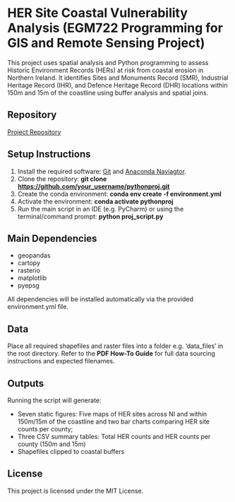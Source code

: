 # HER Site Coastal Vulnerability Analysis (EGM722 Programming for GIS and Remote Sensing Project)
This project uses spatial analysis and Python programming to assess Historic Environment Records (HERs) at risk from coastal erosion in Northern Ireland. It identifies Sites and Monuments Record (SMR), Industrial Heritage Record (IHR), and Defence Heritage Record (DHR) locations within 150m and 15m of the coastline using buffer analysis and spatial joins.
## Repository
[Project Repository](https://github.com/acarlin97/pythonproj)
## Setup Instructions
1. Install the required software: [Git](https://git-scm.com/) and [Anaconda Naviagtor](https://www.anaconda.com/download).
2. Clone the repository: **git clone https://github.com/your_username/pythonproj.git**
3. Create the conda environment: **conda env create -f environment.yml**
4. Activate the environment: **conda activate pythonproj**
5. Run the main script in an IDE (e.g. PyCharm) or using the terminal/command prompt: **python proj_script.py**
## Main Dependencies
- geopandas
- cartopy
- rasterio
- matplotlib
- pyepsg

All dependencies will be installed automatically via the provided environment.yml file.
## Data
Place all required shapefiles and raster files into a folder e.g. ‘data_files’ in the root directory. Refer to the **PDF How-To Guide** for full data sourcing instructions and expected filenames.
## Outputs
Running the script will generate:
- Seven static figures: Five maps of HER sites across NI and within 150m/15m of the coastline and two bar charts comparing HER site counts per county;
- Three CSV summary tables: Total HER counts and HER counts per county (150m and 15m)
- Shapefiles clipped to coastal buffers
## License
This project is licensed under the MIT License.